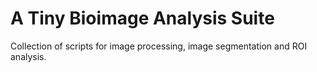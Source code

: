 # A Tiny Bioimage Analysis Suite
Collection of scripts for image processing, image segmentation and ROI analysis.
